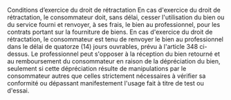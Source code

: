 Conditions d’exercice du droit de rétractation
En cas d'exercice du droit de rétractation, le consommateur doit, sans délai, cesser l'utilisation du bien ou du service fourni et renvoyer, à ses frais, le bien au professionnel, pour les contrats portant sur la fourniture de biens.
En cas d'exercice du droit de rétractation, le consommateur est tenu de renvoyer le bien au professionnel dans le délai de quatorze (14) jours ouvrables, prévu à l'article 348 ci-dessus.
Le professionnel peut s'opposer à la réception du bien retourné et au remboursement du consommateur en raison de la dépréciation du bien, seulement si cette dépréciation résulte de manipulations par le consommateur autres que celles strictement nécessaires à vérifier sa conformité ou dépassant manifestement l'usage fait à titre de test ou d'essai.